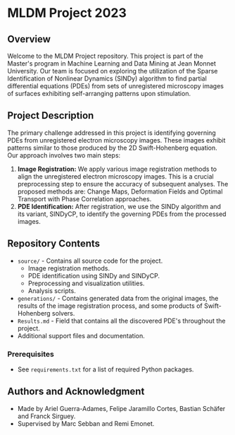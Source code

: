 # MLDM Project 2023

## Overview

Welcome to the MLDM Project repository. This project is part of the Master's program in Machine Learning and Data Mining at Jean Monnet University. Our team is focused on exploring the utilization of the Sparse Identification of Nonlinear Dynamics (SINDy) algorithm to find partial differential equations (PDEs) from sets of unregistered microscopy images of surfaces exhibiting self-arranging patterns upon stimulation.

## Project Description

The primary challenge addressed in this project is identifying governing PDEs from unregistered electron microscopy images. These images exhibit patterns similar to those produced by the 2D Swift-Hohenberg equation. Our approach involves two main steps:

1. **Image Registration:** We apply various image registration methods to align the unregistered electron microscopy images. This is a crucial preprocessing step to ensure the accuracy of subsequent analyses. The proposed methods are: Change Maps, Deformation Fields and Optimal Transport with Phase Correlation approaches.
2. **PDE Identification:** After registration, we use the SINDy algorithm and its variant, SINDyCP, to identify the governing PDEs from the processed images.

## Repository Contents

- `source/` - Contains all source code for the project.
  - Image registration methods.
  - PDE identification using SINDy and SINDyCP.
  - Preprocessing and visualization utilities.
  - Analysis scripts.
- `generations/` - Contains generated data from the original images, the results of the image registration process, and some products of Swift-Hohenberg solvers.
- `Results.md` - Field that contains all the discovered PDE's throughout the project. 
- Additional support files and documentation.

### Prerequisites

- See `requirements.txt` for a list of required Python packages.

## Authors and Acknowledgment

- Made by Ariel Guerra-Adames, Felipe Jaramillo Cortes, Bastian Schäfer and Franck Sirguey.
- Supervised by Marc Sebban and Remi Emonet.
